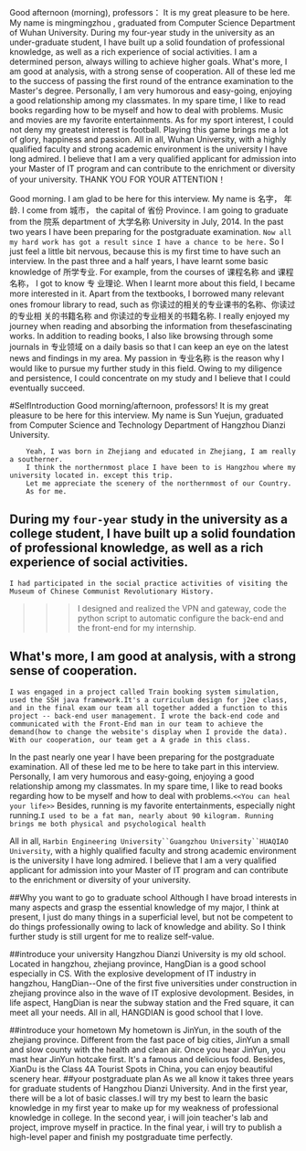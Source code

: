 Good afternoon (morning), professors： 
It is my great pleasure to be here. My name is mingmingzhou , graduated from Computer Science Department of Wuhan University.
During my four-year study in the university as an under-graduate student, I have built up a solid foundation of professional knowledge, 
as well as a rich experience of social activities. I am a determined person, always willing to achieve higher goals. 
What's more, I am good at analysis, with a strong sense of cooperation. 
All of these led me to the success of passing the first round of the entrance examination to the Master's degree. 
Personally, I am very humorous and easy-going, enjoying a good relationship among my classmates. 
In my spare time, I like to read books regarding how to be myself and how to deal with problems. 
Music and movies are my favorite entertainments. As for my sport interest, I could not deny my greatest interest is football. 
Playing this game brings me a lot of glory, happiness and passion. 
All in all, Wuhan University, with a highly qualified faculty and strong academic environment is the university I have long admired. 
I believe that I am a very qualified applicant for admission into your Master of IT program and can contribute to the enrichment or diversity of your university. 
THANK YOU FOR YOUR ATTENTION！

Good morning. I am glad to be here for this interview. My name is 名字， 年龄. I come from 城市， the capital of 省份 Province. 
I am going to graduate from the 院系 department of 大学名称 University in July, 2014. 
In the past two years I have been preparing for the postgraduate examination. 
`Now all my hard work has got a result since I have a chance to be here.` 
So I just feel a little bit nervous, because this is my first time to have such an interview. 
In the past three and a half years, I have learnt some basic knowledge of 所学专业. 
For example, from the courses of 课程名称 and 课程名称， I got to know 专 业理论. When I learnt more about this field, I became more interested in it. Apart from the textbooks, I borrowed many relevant ones fromour library to read, such as 你读过的相关的专业课书的名称、你读过的专业相 关的书籍名称 and 你读过的专业相关的书籍名称. I really enjoyed my journey when reading and absorbing the information from thesefascinating works. 
In addition to reading books, I also like browsing through some journals in 专业领域 on a daily basis so that I can keep an eye on the latest news and findings in my area. My passion in 专业名称 is the reason why I would like to pursue my further study in this field. 
Owing to my diligence and persistence, I could concentrate on my study and I believe that I could eventually succeed.

#SelfIntroduction
Good morning/afternoon, professors!
It is my great pleasure to be here for this interview.
My name is Sun Yuejun, graduated from Computer Science and Technology Department of Hangzhou Dianzi University. 
```
    Yeah, I was born in Zhejiang and educated in Zhejiang, I am really a southerner.
    I think the northernmost place I have been to is Hangzhou where my university located in. except this trip.
    Let me appreciate the scenery of the northernmost of our Country.
    As for me.
```
During my `four-year` study in the university as a college student, I have built up a solid foundation of professional knowledge,
as well as a rich experience of social activities.
---
    I had participated in the social practice activities of visiting the Museum of Chinese Communist Revolutionary History.
>>> I designed and realized the VPN and gateway, code the python script to automatic configure the back-end and the front-end for my internship.

What's more, I am good at analysis, with a strong sense of cooperation.
---
    I was engaged in a project called Train booking system simulation, used the SSH java framework.It's a curriculum design for j2ee class, and in the final exam our team all together added a function to this project -- back-end user management. I wrote the back-end code and communicated with the Front-End man in our team to achieve the demand(how to change the website's display when I provide the data). With our cooperation, our team get a A grade in this class.
In the past nearly one year I have been preparing for the postgraduate examination. All of these led me to be here to take part in this interview.
Personally, I am very humorous and easy-going, enjoying a good relationship among my classmates. 
In my spare time, I like to read books regarding how to be myself and how to deal with problems.`<<You can heal your life>>`
Besides, running is my favorite entertainments, especially night running.`I used to be a fat man, nearly about 90 kilogram. Running brings me both physical and psychological health` 

All in all, `Harbin Engineering University``Guangzhou University``HUAQIAO University`, with a highly qualified faculty and strong academic environment is the university I have long admired. 
I believe that I am a very qualified applicant for admission into your Master of IT program and can contribute to the enrichment or diversity of your university. 
<!-- I am a determined person, when I want to change in junior(大三) -->



##Why you want to go to graduate school
Although I have broad interests in many aspects and grasp the essential knowledge of my major, 
I think at present, I just do many things in a superficial level, 
but not be competent to do things professionally owing to lack of knowledge and ability.
So I think further study is still urgent for me to realize self-value.

##introduce your university
Hangzhou Dianzi University is my old school. Located in hangzhou, zhejiang province, HangDian is a good school especially in CS. With the explosive development of IT industry in hangzhou, HangDian--One of the first five universities under construction in zhejiang province also in the wave of IT explosive devolopment. Besides, in life aspect, HangDian is near the subway station and the Fred square, it can meet all your needs. All in all, HANGDIAN is good school that I love.

##introduce your hometown
My hometown is JinYun, in the south of the zhejiang province. Different from the fast pace of big cities, JinYun a small and slow county with the health and clean air. Once you hear JinYun, you mast hear JinYun hotcake first. It's a famous and delicious food. Besides, XianDu is the Class 4A Tourist Spots in China, you can enjoy beautiful scenery hear.
##your postgraduate plan
As we all know it takes three years for graduate students of Hangzhou Dianzi University. And in the first year, there will be a lot of basic classes.I will try my best to learn the basic knowledge in my first year to make up for my weakness of professional knowledge in college. In the second year, i will join teacher's lab and project, improve myself in practice. In the final year, i will try to publish a high-level paper and finish my postgraduate time perfectly.

